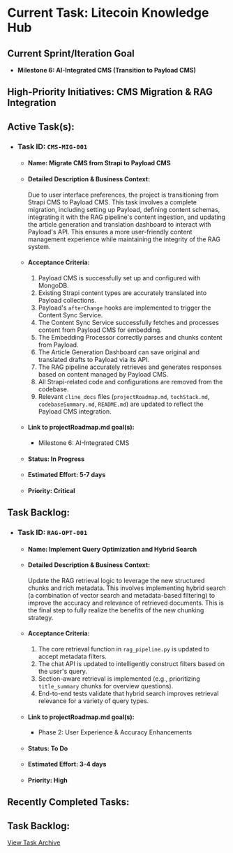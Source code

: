 # Current Task: Litecoin Knowledge Hub

## Current Sprint/Iteration Goal
*   **Milestone 6: AI-Integrated CMS (Transition to Payload CMS)**

## High-Priority Initiatives: CMS Migration & RAG Integration

## Active Task(s):
*   ### Task ID: `CMS-MIG-001`
    *   #### Name: Migrate CMS from Strapi to Payload CMS
    *   #### Detailed Description & Business Context:
        Due to user interface preferences, the project is transitioning from Strapi CMS to Payload CMS. This task involves a complete migration, including setting up Payload, defining content schemas, integrating it with the RAG pipeline's content ingestion, and updating the article generation and translation dashboard to interact with Payload's API. This ensures a more user-friendly content management experience while maintaining the integrity of the RAG system.
    *   #### Acceptance Criteria:
        1.  Payload CMS is successfully set up and configured with MongoDB.
        2.  Existing Strapi content types are accurately translated into Payload collections.
        3.  Payload's `afterChange` hooks are implemented to trigger the Content Sync Service.
        4.  The Content Sync Service successfully fetches and processes content from Payload CMS for embedding.
        5.  The Embedding Processor correctly parses and chunks content from Payload.
        6.  The Article Generation Dashboard can save original and translated drafts to Payload via its API.
        7.  The RAG pipeline accurately retrieves and generates responses based on content managed by Payload CMS.
        8.  All Strapi-related code and configurations are removed from the codebase.
        9.  Relevant `cline_docs` files (`projectRoadmap.md`, `techStack.md`, `codebaseSummary.md`, `README.md`) are updated to reflect the Payload CMS integration.
    *   #### Link to projectRoadmap.md goal(s):
        *   Milestone 6: AI-Integrated CMS
    *   #### Status: In Progress
    *   #### Estimated Effort: 5-7 days
    *   #### Priority: Critical

## Task Backlog:
*   ### Task ID: `RAG-OPT-001`
    *   #### Name: Implement Query Optimization and Hybrid Search
    *   #### Detailed Description & Business Context:
        Update the RAG retrieval logic to leverage the new structured chunks and rich metadata. This involves implementing hybrid search (a combination of vector search and metadata-based filtering) to improve the accuracy and relevance of retrieved documents. This is the final step to fully realize the benefits of the new chunking strategy.
    *   #### Acceptance Criteria:
        1.  The core retrieval function in `rag_pipeline.py` is updated to accept metadata filters.
        2.  The chat API is updated to intelligently construct filters based on the user's query.
        3.  Section-aware retrieval is implemented (e.g., prioritizing `title_summary` chunks for overview questions).
        4.  End-to-end tests validate that hybrid search improves retrieval relevance for a variety of query types.
    *   #### Link to projectRoadmap.md goal(s):
        *   Phase 2: User Experience & Accuracy Enhancements
    *   #### Status: To Do
    *   #### Estimated Effort: 3-4 days
    *   #### Priority: High

## Recently Completed Tasks:
## Task Backlog:

[View Task Archive](archive/task_archive.md)

